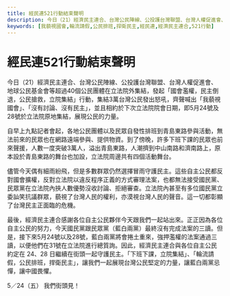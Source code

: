 ```yaml
---
title: 經民連521行動結束聲明
description: 今日（21）經濟民主連合、台灣公民陣線、公投護台灣聯盟、台灣人權促進會、地球公民基金會等超過40個公民團體在立法院外集結，發起「國會濫權，民主倒退，公民搶救，立院集結」行動，集結3萬台灣公民發出怒吼，齊聲喊出「我藐視國會」、「沒有討論、沒有民主」，並且相約於下次立法院院會日期，即5月24號及28號於立法院原地集結，展現公民的力量。自早上九點記者會起，各地公民團體以及民眾自發性排班到青島東路參與活動，無法前來的民眾也在網路遠端參與、提供物資。到了傍晚，許多下班下課的民眾也前來聲援，人數一度突破3萬人，溢出青島東路，人潮擠到中山南路和濟南路上，原本設於青島東路的舞台也加設，立法院周邊共有四個活動舞台。儘管今天偶有細雨紛飛，但是多數群眾仍然選擇冒雨守護民主。這些自主公民都反對國會擴權，反對立法院以違反程序正義的方式審理法案，也都無法接受國民黨、民眾黨在立法院內挾人數優勢沒收討論、拒絕審查。立法院內甚至有多位國民黨立委訕笑抗議群眾，藐視了台灣人民的權利，亦漠視台灣人民的聲音。這一切都彰顯了台灣民主正面臨的危機。
keywords: [我藐視國會,輪流請假,公民排班,捍衛民主,經民連,經濟民主連合,521行動]
---
```


# 經民連521行動結束聲明


今日（21）經濟民主連合、台灣公民陣線、公投護台灣聯盟、台灣人權促進會、地球公民基金會等超過40個公民團體在立法院外集結，發起「國會濫權，民主倒退，公民搶救，立院集結」行動，集結3萬台灣公民發出怒吼，齊聲喊出「我藐視國會」、「沒有討論、沒有民主」，並且相約於下次立法院院會日期，即5月24號及28號於立法院原地集結，展現公民的力量。

自早上九點記者會起，各地公民團體以及民眾自發性排班到青島東路參與活動，無法前來的民眾也在網路遠端參與、提供物資。到了傍晚，許多下班下課的民眾也前來聲援，人數一度突破3萬人，溢出青島東路，人潮擠到中山南路和濟南路上，原本設於青島東路的舞台也加設，立法院周邊共有四個活動舞台。

儘管今天偶有細雨紛飛，但是多數群眾仍然選擇冒雨守護民主。這些自主公民都反對國會擴權，反對立法院以違反程序正義的方式審理法案，也都無法接受國民黨、民眾黨在立法院內挾人數優勢沒收討論、拒絕審查。立法院內甚至有多位國民黨立委訕笑抗議群眾，藐視了台灣人民的權利，亦漠視台灣人民的聲音。這一切都彰顯了台灣民主正面臨的危機。

最後，經濟民主連合感謝各位自主公民夥伴今天跟我們一起站出來。正正因為各位自主公民的努力，今天國民黨跟民眾黨（藍白兩黨）最終沒有完成法案的三讀。但是，接下來5月24號以及28號，藍白兩黨將會捲土重來，強押濫權的法案通過三讀，以便他們在31號在立法院進行總質詢。因此，經濟民主連合與各位自主公民約定在 24、28 日繼續在街頭一起守護民主。「下班下課，立院集結」、「輪流請假，公民排班，捍衛民主」，讓我們一起展現台灣公民堅定的力量，讓藍白兩黨忌憚，讓中國畏懼。

5／24（五） 我們街頭見！